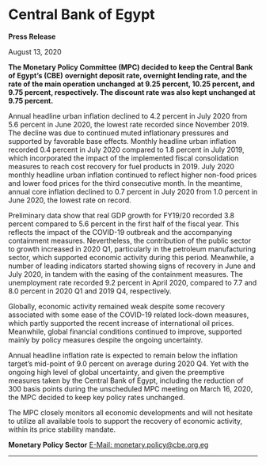 # Central Bank of Egypt

**Press Release**

August 13, 2020

**The Monetary Policy Committee (MPC) decided to keep the Central Bank of Egypt’s (CBE)**
**overnight deposit rate, overnight lending rate, and the rate of the main operation unchanged**
**at 9.25 percent, 10.25 percent, and 9.75 percent, respectively. The discount rate was also kept**
**unchanged at 9.75 percent.**

Annual headline urban inflation declined to 4.2 percent in July 2020 from 5.6 percent in June
2020, the lowest rate recorded since November 2019. The decline was due to continued muted
inflationary pressures and supported by favorable base effects. Monthly headline urban inflation
recorded 0.4 percent in July 2020 compared to 1.8 percent in July 2019, which incorporated the
impact of the implemented fiscal consolidation measures to reach cost recovery for fuel products
in 2019. July 2020 monthly headline urban inflation continued to reflect higher non-food prices
and lower food prices for the third consecutive month. In the meantime, annual core inflation
declined to 0.7 percent in July 2020 from 1.0 percent in June 2020, the lowest rate on record.

Preliminary data show that real GDP growth for FY19/20 recorded 3.8 percent compared to 5.6
percent in the first half of the fiscal year. This reflects the impact of the COVID-19 outbreak and
the accompanying containment measures. Nevertheless, the contribution of the public sector to
growth increased in 2020 Q1, particularly in the petroleum manufacturing sector, which
supported economic activity during this period. Meanwhile, a number of leading indicators
started showing signs of recovery in June and July 2020, in tandem with the easing of the
containment measures. The unemployment rate recorded 9.2 percent in April 2020, compared
to 7.7 and 8.0 percent in 2020 Q1 and 2019 Q4, respectively.

Globally, economic activity remained weak despite some recovery associated with some ease of
the COVID-19 related lock-down measures, which partly supported the recent increase of
international oil prices. Meanwhile, global financial conditions continued to improve, supported
mainly by policy measures despite the ongoing uncertainty.

Annual headline inflation rate is expected to remain below the inflation target’s mid-point of 9.0
percent on average during 2020 Q4. Yet with the ongoing high level of global uncertainty, and
given the preemptive measures taken by the Central Bank of Egypt, including the reduction of
300 basis points during the unscheduled MPC meeting on March 16, 2020, the MPC decided to
keep key policy rates unchanged.

The MPC closely monitors all economic developments and will not hesitate to utilize all available
tools to support the recovery of economic activity, within its price stability mandate.

**Monetary Policy Sector**
[E-Mail: monetary.policy@cbe.org.eg](mailto:monetary.policy@cbe.org.eg)


-----

